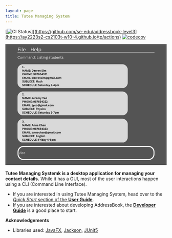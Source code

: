 ```yaml
---
layout: page
title: Tutee Managing System
---
```


[![CI Status](https://github.com/se-edu/addressbook-level3/workflows/Java%20CI/badge.svg)][(https://github.com/se-edu/addressbook-level3](https://ay2223s2-cs2103t-w10-4.github.io/tp/actions)
[![codecov](https://codecov.io/gh/se-edu/addressbook-level3/branch/master/graph/badge.svg)](https://codecov.io/gh/se-edu/addressbook-level3)

![Ui](images/Ui.png)

**Tutee Managing Systemk is a desktop application for managing your contact details.** While it has a GUI, most of the user interactions happen using a CLI (Command Line Interface).

* If you are interested in using Tutee Managing System, head over to the [_Quick Start_ section of the **User Guide**](UserGuide.html#quick-start).
* If you are interested about developing AddressBook, the [**Developer Guide**](DeveloperGuide.html) is a good place to start.


**Acknowledgements**

* Libraries used: [JavaFX](https://openjfx.io/), [Jackson](https://github.com/FasterXML/jackson), [JUnit5](https://github.com/junit-team/junit5)
